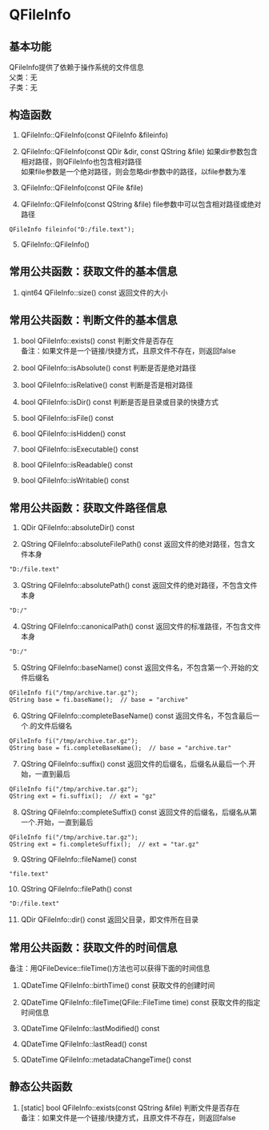 # QFileInfo

## 基本功能
QFileInfo提供了依赖于操作系统的文件信息  
父类：无  
子类：无  


## 构造函数
1. QFileInfo::QFileInfo(const QFileInfo &fileinfo)

2. QFileInfo::QFileInfo(const QDir &dir, const QString &file)
如果dir参数包含相对路径，则QFileInfo也包含相对路径  
如果file参数是一个绝对路径，则会忽略dir参数中的路径，以file参数为准  

3. QFileInfo::QFileInfo(const QFile &file)

4. QFileInfo::QFileInfo(const QString &file)
file参数中可以包含相对路径或绝对路径  
```
QFileInfo fileinfo("D:/file.text");
```

5. QFileInfo::QFileInfo()


## 常用公共函数：获取文件的基本信息
1. qint64 QFileInfo::size() const
返回文件的大小  


## 常用公共函数：判断文件的基本信息
1. bool QFileInfo::exists() const
判断文件是否存在  
备注：如果文件是一个链接/快捷方式，且原文件不存在，则返回false  

2. bool QFileInfo::isAbsolute() const
判断是否是绝对路径  

3. bool QFileInfo::isRelative() const
判断是否是相对路径  

4. bool QFileInfo::isDir() const
判断是否是目录或目录的快捷方式  

5. bool QFileInfo::isFile() const

6. bool QFileInfo::isHidden() const

7. bool QFileInfo::isExecutable() const

8. bool QFileInfo::isReadable() const

9. bool QFileInfo::isWritable() const


## 常用公共函数：获取文件路径信息
1. QDir QFileInfo::absoluteDir() const

2. QString QFileInfo::absoluteFilePath() const
返回文件的绝对路径，包含文件本身  
```
"D:/file.text"
```

3. QString QFileInfo::absolutePath() const
返回文件的绝对路径，不包含文件本身  
```
"D:/"
```

4. QString QFileInfo::canonicalPath() const
返回文件的标准路径，不包含文件本身  
```
"D:/"
```

5. QString QFileInfo::baseName() const
返回文件名，不包含第一个.开始的文件后缀名  
```
QFileInfo fi("/tmp/archive.tar.gz");
QString base = fi.baseName();  // base = "archive"
```

6. QString QFileInfo::completeBaseName() const
返回文件名，不包含最后一个.的文件后缀名  
```
QFileInfo fi("/tmp/archive.tar.gz");
QString base = fi.completeBaseName();  // base = "archive.tar"
```

7. QString QFileInfo::suffix() const
返回文件的后缀名，后缀名从最后一个.开始，一直到最后  
```
QFileInfo fi("/tmp/archive.tar.gz");
QString ext = fi.suffix();  // ext = "gz"
```

8. QString QFileInfo::completeSuffix() const
返回文件的后缀名，后缀名从第一个.开始，一直到最后  
```
QFileInfo fi("/tmp/archive.tar.gz");
QString ext = fi.completeSuffix();  // ext = "tar.gz"
```

9. QString QFileInfo::fileName() const
```
"file.text"
```

10. QString QFileInfo::filePath() const
```
"D:/file.text"
```

11. QDir QFileInfo::dir() const
返回父目录，即文件所在目录  


## 常用公共函数：获取文件的时间信息
备注：用QFileDevice::fileTime()方法也可以获得下面的时间信息  
1. QDateTime QFileInfo::birthTime() const
获取文件的创建时间  

2. QDateTime QFileInfo::fileTime(QFile::FileTime time) const
获取文件的指定时间信息

3. QDateTime QFileInfo::lastModified() const

4. QDateTime QFileInfo::lastRead() const

5. QDateTime QFileInfo::metadataChangeTime() const


## 静态公共函数
1. [static] bool QFileInfo::exists(const QString &file)
判断文件是否存在  
备注：如果文件是一个链接/快捷方式，且原文件不存在，则返回false  
